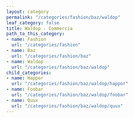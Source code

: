 ```yaml
---
layout: category
permalink: "/categories/fashion/baz/waldop"
leaf_category: false
title: Waldop - Commercia
path_to_this_category:
- name: Fashion
  url: "/categories/fashion"
- name: Baz
  url: "/categories/fashion/baz"
- name: Waldop
  url: "/categories/fashion/baz/waldop"
child_categories:
- name: Happor
  url: "/categories/fashion/baz/waldop/happor"
- name: Foobar
  url: "/categories/fashion/baz/waldop/foobar"
- name: Quux
  url: "/categories/fashion/baz/waldop/quux"
---
```

